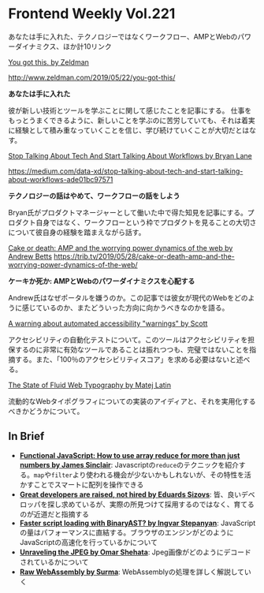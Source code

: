 # Frontend Weekly Vol.221
あなたは手に入れた、テクノロジーではなくワークフロー、AMPとWebのパワーダイナミクス、ほか計10リンク

[You got this. by Zeldman](http://www.zeldman.com/2019/05/22/you-got-this/)

http://www.zeldman.com/2019/05/22/you-got-this/


**あなたは手に入れた**

彼が新しい技術とツールを学ぶことに関して感じたことを記事にする。 仕事をもっとうまくできるように、新しいことを学ぶのに苦労していても、それは着実に経験として積み重なっていくことを信じ、学び続けていくことが大切だとはなす。


[Stop Talking About Tech And Start Talking About Workflows by Bryan Lane](https://medium.com/data-xd/stop-talking-about-tech-and-start-talking-about-workflows-ade01bc97571)

https://medium.com/data-xd/stop-talking-about-tech-and-start-talking-about-workflows-ade01bc97571


**テクノロジーの話はやめて、ワークフローの話をしよう**

Bryan氏がプロダクトマネージャーとして働いた中で得た知見を記事にする。プロダクト自身ではなく、ワークフローという枠でプロダクトを見ることの大切さについて彼自身の経験を踏まえながら話す。


[Cake or death: AMP and the worrying power dynamics of the web by Andrew Betts](https://trib.tv/2019/05/28/cake-or-death-amp-and-the-worrying-power-dynamics-of-the-web/) 
https://trib.tv/2019/05/28/cake-or-death-amp-and-the-worrying-power-dynamics-of-the-web/

**ケーキか死か: AMPとWebのパワーダイナミクスを心配する**

Andrew氏はなぜポータルを嫌うのか。この記事では彼女が現代のWebをどのように感じているのか、またどういった方向に向かうべきなのかを語る。


[A warning about automated accessibility "warnings" by Scott](https://www.scottohara.me/blog/2019/03/26/a-warning-about-warnings.html)

アクセシビリティの自動化テストについて。このツールはアクセシビリティを担保するのに非常に有効なツールであることは振れつつも、完璧ではないことを指摘する。また、「100％のアクセシビリティスコア」を求める必要はないと述べる。

[The State of Fluid Web Typography by Matej Latin](https://betterwebtype.com/articles/2019/05/14/the-state-of-fluid-web-typography/)

流動的なWebタイポグラフィについての実装のアイディアと、それを実用化するべきかどうかについて。

## In Brief
- [**Functional JavaScript: How to use array reduce for more than just numbers by James Sinclair**](https://jrsinclair.com/articles/2019/functional-js-do-more-with-reduce/): Javascriptの`reduce`のテクニックを紹介する。`map`や`filter`より使われる機会が少ないかもしれないが、その特性を活かすことでスマートに配列を操作できる
- [**Great developers are raised, not hired by Eduards Sizovs**](https://sizovs.net/2019/04/10/the-best-developers-are-raised-not-hired/): 皆、良いデベロッパを探し求めているが、実際の所見つけて採用するのではなく、育てるのが近道だと指摘する
- [**Faster script loading with BinaryAST? by Ingvar Stepanyan**](https://blog.cloudflare.com/binary-ast/): JavaScriptの量はパフォーマンスに直結する。ブラウザのエンジンがどのようにJavaScriptの高速化を行っているかについて
- [**Unraveling the JPEG by Omar Shehata**](https://parametric.press/issue-01/unraveling-the-jpeg/): Jpeg画像がどのようにデコードされているかについて
- [**Raw WebAssembly by Surma**](https://dassur.ma/things/raw-wasm/): WebAssemblyの処理を詳しく解説していく

